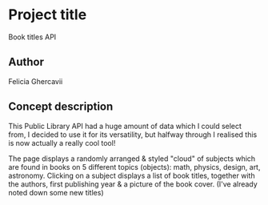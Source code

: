 # Project title
Book titles API

## Author
Felicia Ghercavii

## Concept description
This Public Library API had a huge amount of data which I could select from, I decided to use it for its versatility, but halfway through I realised this is now actually a really cool tool! 

The page displays a randomly arranged & styled "cloud" of subjects which are found in books on 5 different topics (objects): math, physics, design, art, astronomy. Clicking on a subject displays a list of book titles, together with the authors, first publishing year & a picture of the book cover. (I've already noted down some new titles)